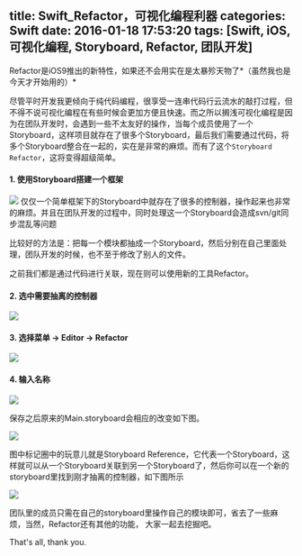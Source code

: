 title: Swift_Refactor，可视化编程利器
categories: Swift
date: 2016-01-18 17:53:20
tags: [Swift, iOS, 可视化编程, Storyboard, Refactor, 团队开发]
---

Refactor是iOS9推出的新特性，如果还不会用实在是太暴殄天物了*（虽然我也是今天才开始用的）*

尽管平时开发我更倾向于纯代码编程，很享受一连串代码行云流水的敲打过程，但不得不说可视化编程在有些时候会更加方便且快速。而之所以搁浅可视化编程是因为在团队开发时，会遇到一些不太友好的操作，当每个成员使用了一个Storyboard，这样项目就存在了很多个Storyboard，最后我们需要通过代码，将多个Storyboard整合在一起的，实在是非常的麻烦。而有了这个`Storyboard Refactor`，这将变得超级简单。
<!--more-->
#### 1. 使用Storyboard搭建一个框架 
![](http://img.blog.csdn.net/20160118180641068)
仅仅一个简单框架下的Storyboard中就存在了很多的控制器，操作起来也非常的麻烦。并且在团队开发的过程中，同时处理这一个Storyboard会造成svn/git同步混乱等问题

比较好的方法是：把每一个模块都抽成一个Storyboard，然后分别在自己里面处理，团队开发的时候，也不至于修改了别人的文件。

之前我们都是通过代码进行关联，现在则可以使用新的工具Refactor。

#### 2. 选中需要抽离的控制器
![](http://img.blog.csdn.net/20160118180748319)



#### 3. 选择菜单 -> Editor -> Refactor
![](http://img.blog.csdn.net/20160118180646098)

#### 4. 输入名称
![](http://img.blog.csdn.net/20160118180650689)

保存之后原来的Main.storyboard会相应的改变如下图。

![](http://img.blog.csdn.net/20160118180655308)

图中标记圈中的玩意儿就是Storyboard Reference，它代表一个Storyboard，这样就可以从一个Storyboard关联到另一个Storyboard了，然后你可以在一个新的storyboard里找到刚才抽离的控制器，如下图所示

![](http://img.blog.csdn.net/20160118180701222)

团队里的成员只需在自己的storyboard里操作自己的模块即可，省去了一些麻烦，当然，Refactor还有其他的功能，
大家一起去挖掘吧。






That's all, thank you.